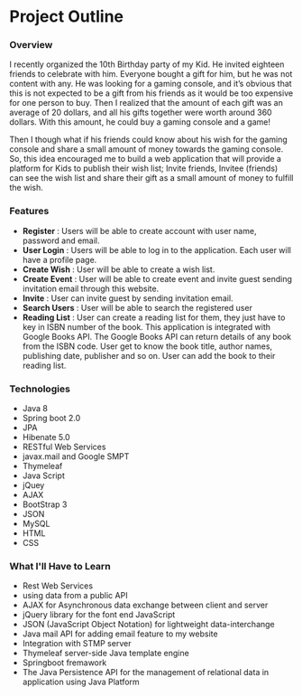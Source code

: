 # Project Outline

### Overview
I recently organized the 10th Birthday party of my Kid. He invited eighteen friends to celebrate with him. Everyone bought a gift for him, but he was not content with any. He was looking for a gaming console, and it’s obvious that this is not expected to be a gift from his friends as it would be too expensive for one person to buy. Then I realized that the amount of each gift was an average of 20 dollars, and all his gifts together were worth around 360 dollars. With this amount, he could buy a gaming console and a game! 

<p>Then I though what if his friends could know about his wish for the gaming console and share a small amount of money towards the gaming console.  So, this idea encouraged me to build a web application that will provide a platform for Kids to publish their wish list; Invite friends, Invitee (friends) can see the wish list and share their gift as a small amount of money to fulfill the wish.</p>

### Features
<ul>
  <li><b>Register</b> : Users will be able to create account with user name, password and email.</li>
<li><b>User Login</b> : Users will be able to log in to the application. Each user will have a profile page.</li>
<li><b>Create Wish</b> : User will be able to create a wish list.</li>
<li><b>Create Event</b> : User will be able to create event and invite guest sending invitation email through this website.</li> 
  <li><b>Invite</b> : User can invite guest by sending invitation email.</li>
<li><b>Search Users</b> : User will be able to search the registered user </li>
<li><b>Reading List</b> : User can create a reading list for them, they just have to key in ISBN number of the book. This application is integrated with Google Books API. The Google Books API can return details of any book from the ISBN code. User get to know the book title, author names, publishing date, publisher and so on. User can add the book to their reading list. </li>
</ul>

### Technologies
<ul>
  <li>Java 8</li>
  <li>Spring boot 2.0</li>
  <li>JPA</li>
  <li>Hibenate 5.0</li>
  <li>RESTful Web Services</li>
  <li>javax.mail and Google SMPT</li>
  <li>Thymeleaf</li>
  <li>Java Script</li>
  <li>jQuey</li>
  <li>AJAX</li>
  <li>BootStrap 3</li>
  <li>JSON</li>
  <li>MySQL</li>
  <li>HTML</li>
  <li>CSS</li>
</ul>

### What I'll Have to Learn

<ul>
<li>Rest Web Services</li> 
<li>using data from a public API</li>
<li>AJAX for Asynchronous data exchange between client and server</li>  
<li>jQuery library for the font end JavaScript</li> 
<li>JSON (JavaScript Object Notation) for lightweight data-interchange</li> 
<li>Java mail API for adding email feature to my website</li>
<li>Integration with STMP server</li>
<li>Thymeleaf server-side Java template engine</li>
<li>Springboot fremawork</li>
 <li>The Java Persistence API for the management of relational data in application using Java Platform</li>
</ul>

